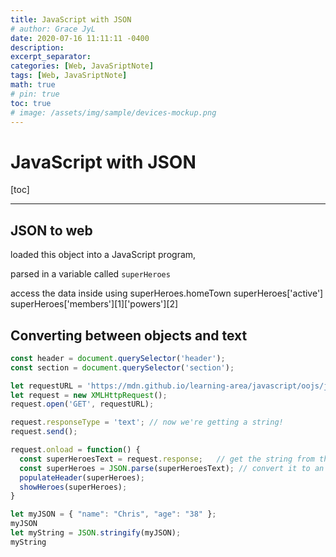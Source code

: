 ```yaml
---
title: JavaScript with JSON
# author: Grace JyL
date: 2020-07-16 11:11:11 -0400
description:
excerpt_separator:
categories: [Web, JavaSriptNote]
tags: [Web, JavaSriptNote]
math: true
# pin: true
toc: true
# image: /assets/img/sample/devices-mockup.png
---
```


# JavaScript with JSON

[toc]

---

## JSON to web

loaded this object into a JavaScript program,

parsed in a variable called `superHeroes`

access the data inside using
superHeroes.homeTown
superHeroes['active']
superHeroes['members'][1]['powers'][2]

## Converting between objects and text

```js
const header = document.querySelector('header');
const section = document.querySelector('section');

let requestURL = 'https://mdn.github.io/learning-area/javascript/oojs/json/superheroes.json';
let request = new XMLHttpRequest();
request.open('GET', requestURL);

request.responseType = 'text'; // now we're getting a string!
request.send();

request.onload = function() {
  const superHeroesText = request.response;   // get the string from the response
  const superHeroes = JSON.parse(superHeroesText); // convert it to an object
  populateHeader(superHeroes);
  showHeroes(superHeroes);
}

let myJSON = { "name": "Chris", "age": "38" };
myJSON
let myString = JSON.stringify(myJSON);
myString
```
